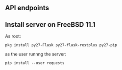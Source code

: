 
## API endpoints



## Install server on FreeBSD 11.1

As root:

    pkg install py27-Flask py27-flask-restplus py27-pip
    
as the user runnng the server:

    pip install --user requests
    

    
    